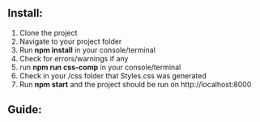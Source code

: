 ## Install:

1. Clone the project 
2. Navigate to your project folder
3. Run **npm install** in your console/terminal
4. Check for errors/warnings if any
5. run **npm run css-comp** in your console/terminal
6. Check in your /css folder that Styles.css was generated
7. Run **npm start** and the project should be run on http://localhost:8000
 

## Guide:

